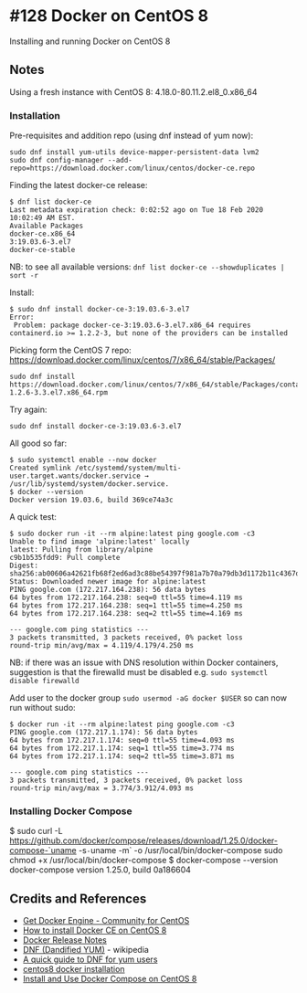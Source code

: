 # #128 Docker on CentOS 8

Installing and running Docker on CentOS 8

## Notes

Using a fresh instance with CentOS 8: 4.18.0-80.11.2.el8_0.x86_64

### Installation

Pre-requisites and addition repo (using dnf instead of yum now):

```
sudo dnf install yum-utils device-mapper-persistent-data lvm2
sudo dnf config-manager --add-repo=https://download.docker.com/linux/centos/docker-ce.repo
```

Finding the latest docker-ce release:

```
$ dnf list docker-ce
Last metadata expiration check: 0:02:52 ago on Tue 18 Feb 2020 10:02:49 AM EST.
Available Packages
docker-ce.x86_64                                                        3:19.03.6-3.el7                                                         docker-ce-stable
```

NB: to see all available versions: `dnf list docker-ce --showduplicates | sort -r`

Install:

```
$ sudo dnf install docker-ce-3:19.03.6-3.el7
Error:
 Problem: package docker-ce-3:19.03.6-3.el7.x86_64 requires containerd.io >= 1.2.2-3, but none of the providers can be installed

```

Picking form the CentOS 7 repo: <https://download.docker.com/linux/centos/7/x86_64/stable/Packages/>

```
sudo dnf install https://download.docker.com/linux/centos/7/x86_64/stable/Packages/containerd.io-1.2.6-3.3.el7.x86_64.rpm
```

Try again:

```
sudo dnf install docker-ce-3:19.03.6-3.el7
```

All good so far:

```
$ sudo systemctl enable --now docker
Created symlink /etc/systemd/system/multi-user.target.wants/docker.service → /usr/lib/systemd/system/docker.service.
$ docker --version
Docker version 19.03.6, build 369ce74a3c
```

A quick test:

```
$ sudo docker run -it --rm alpine:latest ping google.com -c3
Unable to find image 'alpine:latest' locally
latest: Pulling from library/alpine
c9b1b535fdd9: Pull complete
Digest: sha256:ab00606a42621fb68f2ed6ad3c88be54397f981a7b70a79db3d1172b11c4367d
Status: Downloaded newer image for alpine:latest
PING google.com (172.217.164.238): 56 data bytes
64 bytes from 172.217.164.238: seq=0 ttl=55 time=4.119 ms
64 bytes from 172.217.164.238: seq=1 ttl=55 time=4.250 ms
64 bytes from 172.217.164.238: seq=2 ttl=55 time=4.169 ms

--- google.com ping statistics ---
3 packets transmitted, 3 packets received, 0% packet loss
round-trip min/avg/max = 4.119/4.179/4.250 ms
```

NB: if there was an issue with DNS resolution within Docker containers, suggestion is that the firewalld must be disabled e.g. `sudo systemctl disable firewalld`

Add user to the docker group `sudo usermod -aG docker $USER` so can now run without sudo:

```
$ docker run -it --rm alpine:latest ping google.com -c3
PING google.com (172.217.1.174): 56 data bytes
64 bytes from 172.217.1.174: seq=0 ttl=55 time=4.093 ms
64 bytes from 172.217.1.174: seq=1 ttl=55 time=3.774 ms
64 bytes from 172.217.1.174: seq=2 ttl=55 time=3.871 ms

--- google.com ping statistics ---
3 packets transmitted, 3 packets received, 0% packet loss
round-trip min/avg/max = 3.774/3.912/4.093 ms
```

### Installing Docker Compose

$ sudo curl -L https://github.com/docker/compose/releases/download/1.25.0/docker-compose-`uname -s`-`uname -m` -o /usr/local/bin/docker-compose
sudo chmod +x /usr/local/bin/docker-compose
$ docker-compose --version
docker-compose version 1.25.0, build 0a186604

## Credits and References

* [Get Docker Engine - Community for CentOS](https://docs.docker.com/install/linux/docker-ce/centos/#prerequisites)
* [How to install Docker CE on CentOS 8](https://www.techrepublic.com/article/how-to-install-docker-ce-on-centos-8/)
* [Docker Release Notes](https://docs.docker.com/engine/release-notes/)
* [DNF (Dandified YUM)](https://en.wikipedia.org/wiki/DNF_(software)) - wikipedia
* [A quick guide to DNF for yum users](https://opensource.com/article/18/8/guide-yum-dnf)
* [centos8 docker installation](https://www.codetd.com/en/article/9228087)
* [Install and Use Docker Compose on CentOS 8](https://www.howtoforge.com/install-and-use-docker-compose-on-centos-8/)
